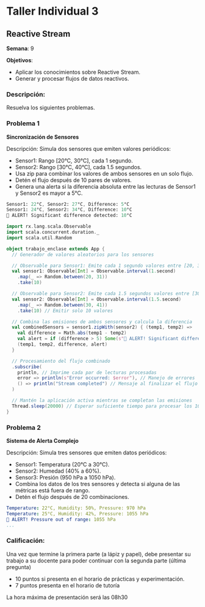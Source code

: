 # Taller Individual  3
## Reactive Stream

**Semana**: 9

**Objetivos**:

- Aplicar los conocimientos sobre Reactive Stream.
- Generar y procesar flujos de datos reactivos.

### Descripción:

Resuelva los siguientes problemas.

### Problema 1
**Sincronización de Sensores**

Descripción: Simula dos sensores que emiten valores periódicos:

- Sensor1: Rango [20°C, 30°C], cada 1 segundo.
- Sensor2: Rango [30°C, 40°C], cada 1.5 segundos.
- Usa zip para combinar los valores de ambos sensores en un solo flujo.
- Detén el flujo después de 10 pares de valores.
- Genera una alerta si la diferencia absoluta entre las lecturas de Sensor1 y Sensor2 es mayor a 5°C.
  

```mathematica
Sensor1: 22°C, Sensor2: 27°C, Difference: 5°C
Sensor1: 24°C, Sensor2: 34°C, Difference: 10°C
🚨 ALERT! Significant difference detected: 10°C
```

```scala
import rx.lang.scala.Observable
import scala.concurrent.duration._
import scala.util.Random

object trabajo_enclase extends App {
  // Generador de valores aleatorios para los sensores

  // Observable para Sensor1: Emite cada 1 segundo valores entre [20, 30]
  val sensor1: Observable[Int] = Observable.interval(1.second)
    .map(_ => Random.between(20, 31))
    .take(10)

  // Observable para Sensor2: Emite cada 1.5 segundos valores entre [30, 40]
  val sensor2: Observable[Int] = Observable.interval(1.5.second)
    .map(_ => Random.between(30, 41))
    .take(10) // Emitir solo 10 valores

  // Combina las emisiones de ambos sensores y calcula la diferencia
  val combinedSensors = sensor1.zipWith(sensor2) { (temp1, temp2) =>
    val difference = Math.abs(temp1 - temp2)
    val alert = if (difference > 5) Some(s"🚨 ALERT! Significant difference detected: ${difference}°C") else None
    (temp1, temp2, difference, alert)
  }

  // Procesamiento del flujo combinado
  .subscribe(
    println, // Imprime cada par de lecturas procesadas
    error => println(s"Error occurred: $error"), // Manejo de errores
    () => println("Stream completed") // Mensaje al finalizar el flujo
  )

  // Mantén la aplicación activa mientras se completan las emisiones
  Thread.sleep(20000) // Esperar suficiente tiempo para procesar los 10 pares
}

```

### Problema 2
**Sistema de Alerta Complejo**

Descripción: Simula tres sensores que emiten datos periódicos:

- Sensor1: Temperatura (20°C a 30°C).
- Sensor2: Humedad (40% a 60%).
- Sensor3: Presión (950 hPa a 1050 hPa).
- Combina los datos de los tres sensores y detecta si alguna de las métricas está fuera de rango.
- Detén el flujo después de 20 combinaciones.

```yaml
Temperature: 22°C, Humidity: 50%, Pressure: 970 hPa
Temperature: 25°C, Humidity: 42%, Pressure: 1055 hPa
🚨 ALERT! Pressure out of range: 1055 hPa
...
```

### Calificación:

Una vez que termine la primera parte (a lápiz y papel), debe presentar su trabajo a su docente para poder continuar con la segunda parte (última pregunta)

- 10 puntos si presenta en el horario de prácticas y experimentación.
- 7 puntos presenta en el horario de tutoría

La hora máxima de presentación será las 08h30
